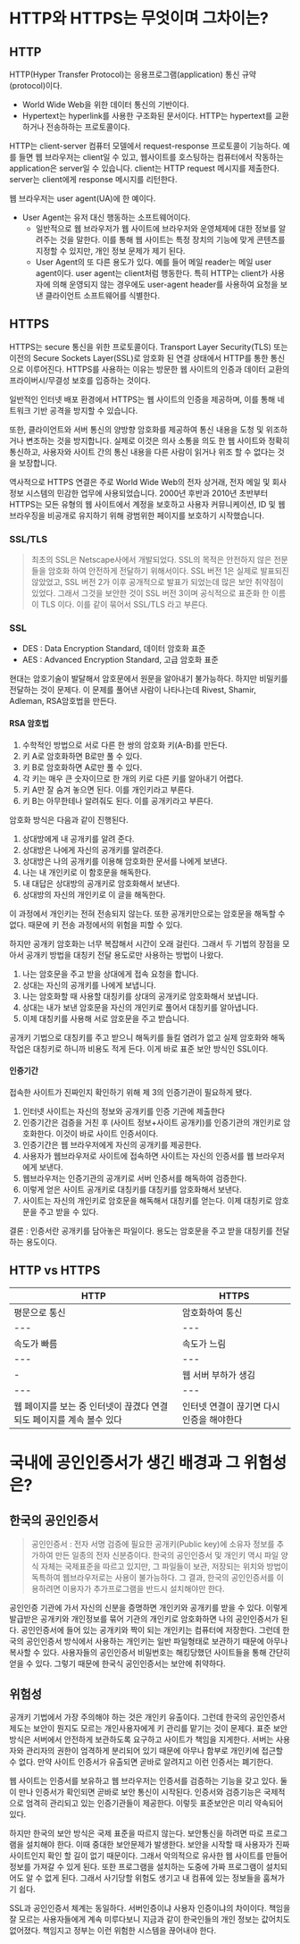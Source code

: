 # HTTP와 HTTPS는 무엇이며 그차이는?
## HTTP
HTTP(Hyper Transfer Protocol)는 응용프로그램(application) 통신 규약(protocol)이다.

- World Wide Web을 위한 데이터 통신의 기반이다.
- Hypertext는 hyperlink를 사용한 구조화된 문서이다. HTTP는 hypertext를 교환하거나 전송하하는 프로토콜이다.

HTTP는 client-server 컴퓨터 모델에서 request-response 프로토콜이 기능하다. 예를 들면 웹 브라우저는 client일 수 있고, 웹사이트를 호스팅하는 컴퓨터에서 작동하는 application은 server일 수 있습니다. client는 HTTP request 메시지를 제출한다. server는 client에게 response 메시지를 리턴한다.

웹 브라우저는 user agent(UA)에 한 예이다.
- User Agent는 유저 대신 행동하는 소프트웨어이다. 
	- 일반적으로 웹 브라우저가 웹 사이트에 브라우저와 운영체제에 대한 정보를 알려주는 것을 말한다. 이를 통해 웹 사이트는 특정 장치의 기능에 맞게 콘텐츠를 지정할 수 있지만, 개인 정보 문제가 제기 된다.
	- User Agent의 또 다른 용도가 있다. 예를 들어 메일 reader는 메일 user agent이다. user agent는 client처럼 행동한다. 특히 HTTP는 client가 사용자에 의해 운영되지 않는 경우에도 user-agent header를 사용하여 요청을 보낸 클라이언트 소프트웨어를 식별한다.

## HTTPS
HTTPS는 secure 통신을 위한 프로토콜이다. Transport Layer Security(TLS) 또는 이전의 Secure Sockets Layer(SSL)로 암호화 된 연결 상태에서 HTTP를 통한 통신으로 이루어진다. HTTPS를 사용하는 이유는 방문한 웹 사이트의 인증과 데이터 교환의 프라이버시/무결성 보호를 입증하는 것이다.

일반적인 인터넷 배포 환경에서 HTTPS는 웹 사이트의 인증을 제공하며, 이를 통해 네트워크 기반 공격을 방지할 수 있습니다. 

또한, 클라이언트와 서버 통신의 양방향 암호화를 제공하여 통신 내용을 도청 및 위조하거나 변조하는 것을 방지합니다. 실제로 이것은 의사 소통을 의도 한 웹 사이트와 정확히 통신하고, 사용자와 사이트 간의 통신 내용을 다른 사람이 읽거나 위조 할 수 없다는 것을 보장합니다.

역사적으로 HTTPS 연결은 주로 World Wide Web의 전자 상거래, 전자 메일 및 회사 정보 시스템의 민감한 업무에 사용되었습니다. 2000년 후반과 2010년 초반부터 HTTPS는 모든 유형의 웹 사이트에서 계정을 보호하고 사용자 커뮤니케이션, ID 및 웹 브라우징을 비공개로 유지하기 위해 광범위한 페이지를 보호하기 시작했습니다.

### SSL/TLS
> 최초의 SSL은 Netscape사에서 개발되었다. SSL의 목적은 안전하지 않은 전문들을 암호화 하여 안전하게 전달하기 위해서이다. SSL 버전 1은 실제로 발표되진 않았었고, SSL 버전 2가 이후 공개적으로 발표가 되었는데 많은 보안 취약점이 있었다. 그래서 그것을 보안한 것이 SSL 버전 3이며 공식적으로 표준화 한 이름이 TLS 이다. 이를 같이 묶어서 SSL/TLS 라고 부른다. 


### SSL

- DES : Data Encryption Standard, 데이터 암호화 표준
- AES : Advanced Encryption Standard, 고급 암호화 표준

현대는 암호기술이 발달해서 암호문에서 원문을 알아내기 불가능하다. 하지만 비밀키를 전달하는 것이 문제다. 이 문제를 풀어낸 사람이 나타나는데 Rivest, Shamir, Adleman, RSA암호법을 만든다. 

#### RSA 암호법
1. 수학적인 방법으로 서로 다른 한 쌍의 암호화 키(A-B)를 만든다.
2. 키 A로 암호화하면 B로만 풀 수 있다.
3. 키 B로 암호화하면 A로만 풀 수 있다.
4. 각 키는 매우 큰 숫자이므로 한 개의 키로 다른 키를 알아내기 어렵다.
5. 키 A만 잘 숨겨 놓으면 된다. 이를 개인키라고 부른다.
6. 키 B는 아무한테나 알려줘도 된다. 이를 공개키라고 부른다.

암호화 방식은 다음과 같이 진행된다.

1. 상대방에게 내 공개키를 알려 준다.
2. 상대방은 나에게 자신의 공개키를 알려준다.
3. 상대방은 나의 공개키를 이용해 암호화한 문서를 나에게 보낸다.
4. 나는 내 개인키로 이 함호문을 해독한다.
5. 내 대답은 상대방의 공개키로 암호화해서 보낸다.
6. 상대방의 자신의 개인키로 이 글을 해독한다.

이 과정에서 개인키는 전혀 전송되지 않는다. 또한 공개키만으로는 암호문을 해독할 수 없다. 때문에 키 전송 과정에서의 위험을 피할 수 있다.

하지만 공개키 암호화는 너무 복잡해서 시간이 오래 걸린다. 그래서 두 기법의 장점을 모아서 공개키 방법을 대칭키 전달 용도로만 사용하는 방법이 나왔다.

1. 나는 암호문을 주고 받을 상대에게 접속 요청을 합니다.
2. 상대는 자신의 공개키를 나에게 보냅니다.
3. 나는 암호화할 때 사용할 대칭키를 상대의 공개키로 암호화해서 보냅니다.
4. 상대는 내가 보낸 암호문을 자신의 개인키로 풀어서 대칭키를 알아냅니다.
5. 이제 대칭키를 사용해 서로 암호문을 주고 받습니다.

공개키 기법으로 대칭키를 주고 받으니 해독키를 들킬 염려가 없고 실제 암호화와 해독 작업은 대칭키로 하니까 비용도 적게 든다. 이게 바로 표준 보안 방식인 SSL이다.

#### 인증기간
접속한 사이트가 진짜인지 확인하기 위해 제 3의 인증기관이 필요하게 됐다.

1. 인터넷 사이트는 자신의 정보와 공개키를 인증 기관에 제출한다
2. 인증기간은 검증을 거친 후 (사이트 정보+사이트 공개키)를 인증기관의 개인키로 암호화한다. 이것이 바로 사이트 인증서이다.
3. 인증기간은 웹 브라우저에게 자신의 공개키를 제공한다.
4. 사용자가 웹브라우저로 사이트에 접속하면 사이트는 자신의 인증서를 웹 브라우저에게 보낸다. 
5. 웹브라우저는 인증기관의 공개키로 서버 인증서를 해독하여 검증한다.
6. 이렇게 얻은 사이트 공개키로 대칭키를 대칭키를 암호화해서 보낸다.
7. 사이트는 자신의 개인키로 암호문을 해독해서 대칭키를 얻는다. 이제 대칭키로 암호문을 주고 받을 수 있다.

결론 : 인증서란 공개키를 담아놓은 파일이다. 용도는 암호문을 주고 받을 대칭키를 전달하는 용도이다.


## HTTP vs HTTPS
HTTP | HTTPS
---|----
평문으로 통신| 암호화하여 통신
---|---
속도가 빠름 | 속도가 느림
---|---
- |웹 서버 부하가 생김
---|---
웹 페이지를 보는 중 인터넷이 끊겼다 연결되도 페이지를 계속 볼수 있다 | 인터넷 연결이 끊기면 다시 인증을 해야한다


# 국내에 공인인증서가 생긴 배경과 그 위험성은?


## 한국의 공인인증서

> 공인인증서 : 전자 서명 검증에 필요한 공개키(Public key)에 소유자 정보를 추가하여 만든 일종의 전자 신분증이다. 한국의 공인인증서 및 개인키 역시 파일 양식 자체는 국제표준을 따르고 있지만, 그 파일들이 보관, 저장되는 위치와 방법이 독특하여 웹브라우저로는 사용이 불가능하다. 그 결과, 한국의 공인인증서를 이용하려면 이용자가 추가프로그램을 반드시 설치해야만 한다.

공인인증 기관에 가서 자신의 신분을 증명하면 개인키와 공개키를 받을 수 있다. 이렇게 발급받은 공개키와 개인정보를 묶어 기관의 개인키로 암호화하면 나의 공인인증서가 된다. 공인인증서에 들어 있는 공개키와 짝이 되는 개인키는 컴퓨터에 저장한다. 그런데 한국의 공인인증서 방식에서 사용하는 개인키는 일반 파일형태로 보관하기 때문에 아무나 복사할 수 있다. 사용자들의 공인인증서 비밀번호는 해킹당했던 사이트들을 통해 간단히 얻을 수 있다. 그렇기 때문에 한국식 공인인증서는 보안에 취약하다.



## 위험성
공개키 기법에서 가장 주의해야 하는 것은 개인키 유출이다. 그런데 한국의 공인인증서 제도는 보안이 뭔지도 모르는 개인사용자에게 키 관리를 맡기는 것이 문제다. 표준 보안방식은 서버에서 안전하게 보관하도록 요구하고 사이트가 책임을 지게한다. 서버는 사용자와 관리자의 권한이 엄격하게 분리되어 있기 때문에 아무나 함부로 개인키에 접근할 수 없다. 만약 사이트 인증서가 유출되면 곧바로 알려지고 이런 인증서는 폐기한다.

웹 사이트는 인증서를 보유하고 웹 브라우저는 인증서를 검증하는 기능을 갖고 있다. 둘이 만나 인증서가 확인되면 곧바로 보안 통신이 시작된다. 인증서와 검증기능은 국제적으로 엄격히 관리되고 있는 인증기관들이 제공한다. 이렇듯 표준보안은 미리 약속되어 있다.

하지만 한국의 보안 방식은 국제 표준을 따르지 않는다. 보안통신을 하려면 따로 프로그램을 설치해야 한다. 이때 중대한 보안문제가 발생한다. 보안을 시작할 때 사용자가 진짜 사이트인지 확인 할 길이 없기 때문이다. 그래서 악의적으로 유사한 웹 사이트를 만들어 정보를 가져갈 수 있게 된다. 또한 프로그램을 설치하는 도중에 가짜 프로그램이 설치되어도 알 수 없게 된다. 그래서 사기당할 위험도 생기고 내 컴퓨에 있는 정보들을 훔쳐가기 쉽다.

SSL과 공인인증서 체계는 동일하다. 서버인증이냐 사용자 인증이냐의 차이이다. 책임을 잘 모르는 사용자들에게 계속 미루다보니 지금과 같이 한국인들의 개인 정보는 값어치도 없어졌다. 책임지고 정부는 이런 위험한 시스템을 끊어내야 한다.
